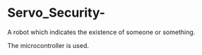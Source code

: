 # Servo_Security-

A robot which indicates the existence of someone or something.

The microcontroller is used.
